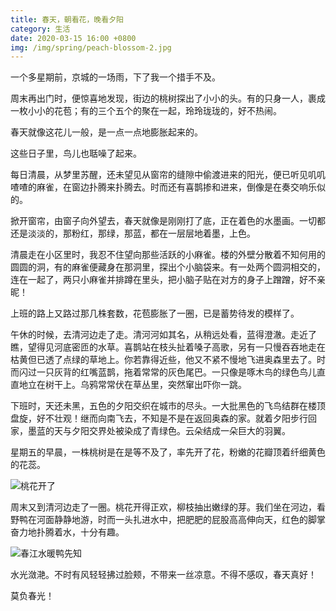 ```yaml
---
title: 春天，朝看花，晚看夕阳
category: 生活
date: 2020-03-15 16:00 +0800
img: /img/spring/peach-blossom-2.jpg
---
```


一个多星期前，京城的一场雨，下了我一个措手不及。

周末再出门时，便惊喜地发现，街边的桃树探出了小小的头。有的只身一人，裹成一枚小小的花苞；有的三个五个的聚在一起，玲玲珑珑的，好不热闹。

春天就像这花儿一般，是一点一点地膨胀起来的。

这些日子里，鸟儿也聒噪了起来。

每日清晨，从梦里苏醒，还未望见从窗帘的缝隙中偷渡进来的阳光，便已听见叽叽喳喳的麻雀，在窗边扑腾来扑腾去。时而还有喜鹊掺和进来，倒像是在奏交响乐似的。

掀开窗帘，由窗子向外望去，春天就像是刚刚打了底，正在着色的水墨画。一切都还是淡淡的，那粉红，那绿，那蓝，都在一层层地着墨，上色。

清晨走在小区里时，我忍不住望向那些活跃的小麻雀。楼的外壁分散着不知何用的圆圆的洞，有的麻雀便藏身在那洞里，探出个小脑袋来。有一处两个圆洞相交的，连在一起了，两只小麻雀并排蹲在里头，把小脑子贴在对方的身子上蹭蹭，好不亲昵！

上班的路上又路过那几株套数，花苞膨胀了一圈，已是蓄势待发的模样了。

午休的时候，去清河边走了走。清河河如其名，从稍远处看，蓝得澄澈。走近了瞧，望得见河底密匝的水草。喜鹊站在枝头扯着嗓子高歌，另有一只慢吞吞地走在枯黄但已透了点绿的草地上。你若靠得近些，他又不紧不慢地飞进奥森里去了。时而闪过一只灰背的红嘴蓝鹊，拖着常常的灰色尾巴。一只像是啄木鸟的绿色鸟儿直直地立在树干上。乌鸦常常伏在草丛里，突然窜出吓你一跳。

下班时，天还未黑，五色的夕阳交织在城市的尽头。一大批黑色的飞鸟结群在楼顶盘旋，好不壮观！继而向南飞去，不知是不是在返回奥森的家。就着夕阳步行回家，墨蓝的天与夕阳交界处被染成了青绿色。云朵结成一朵巨大的羽翼。

星期五的早晨，一株桃树是在是等不及了，率先开了花，粉嫩的花瓣顶着纤细黄色的花蕊。

![桃花开了](/img/spring/peach-blossom-2.jpg)

周末又到清河边走了一圈。桃花开得正欢，柳枝抽出嫩绿的芽。我们坐在河边，看野鸭在河面静静地游，时而一头扎进水中，把肥肥的屁股高高伸向天，红色的脚掌奋力地扑腾着水，十分有趣。

![春江水暖鸭先知](/img/spring/ducks.jpg)

水光潋滟。不时有风轻轻拂过脸颊，不带来一丝凉意。不得不感叹，春天真好！

莫负春光！